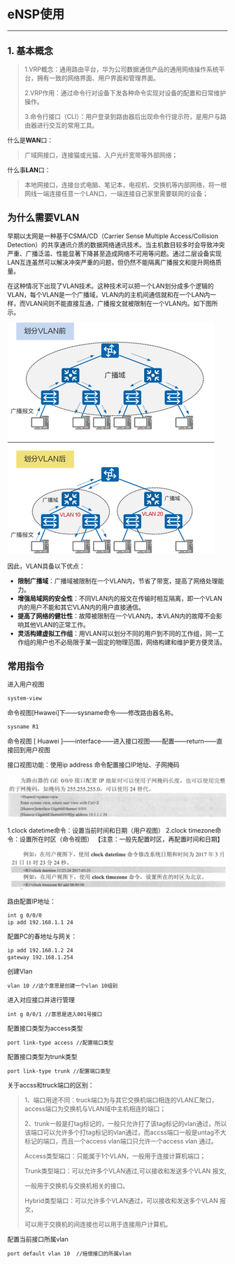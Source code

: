 # eNSP使用

---

## 1. 基本概念
> 1.VRP概念：通用路由平台，华为公司数据通信产品的通用网络操作系统平台，拥有一致的网络界面、用户界面和管理界面。
>
> 2.VRP作用：通过命令行对设备下发各种命令实现对设备的配置和日常维护操作。
>
> 3.命令行接口（CLI）：用户登录到路由器后出现命令行提示符，是用户与路由器进行交互的常用工具。



什么是**WAN**口：

> 广域网接口，连接猫或光猫、入户光纤宽带等外部网络；

什么事**LAN**口：

> 本地网接口，连接台式电脑、笔记本，电视机、交换机等内部网络，将一根网线一端连接任意一个LAN口，一端连接自己家里需要联网的设备；



## 为什么需要VLAN

早期以太网是一种基于CSMA/CD（Carrier Sense Multiple Access/Collision Detection）的共享通讯介质的数据网络通讯技术。当主机数目较多时会导致冲突严重、广播泛滥、性能显著下降甚至造成网络不可用等问题。通过二层设备实现LAN互连虽然可以解决冲突严重的问题，但仍然不能隔离广播报文和提升网络质量。

在这种情况下出现了VLAN技术。这种技术可以把一个LAN划分成多个逻辑的VLAN，每个VLAN是一个广播域，VLAN内的主机间通信就和在一个LAN内一样，而VLAN间则不能直接互通，广播报文就被限制在一个VLAN内。如下图所示。

![](images/novlan.png)



因此，VLAN具备以下优点：

- **限制广播域**：广播域被限制在一个VLAN内，节省了带宽，提高了网络处理能力。
- **增强局域网的安全性**：不同VLAN内的报文在传输时相互隔离，即一个VLAN内的用户不能和其它VLAN内的用户直接通信。
- **提高了网络的健壮性**：故障被限制在一个VLAN内，本VLAN内的故障不会影响其他VLAN的正常工作。
- **灵活构建虚拟工作组**：用VLAN可以划分不同的用户到不同的工作组，同一工作组的用户也不必局限于某一固定的物理范围，网络构建和维护更方便灵活。

## 常用指令

进入用户视图<Huawei>

```sh
system-view
```



命令视图[Hwawei]下——sysname命令——修改路由器名称。

```sh
sysname R1
```

命令视图 [ Huawei ]——interface——进入接口视图——配置——return——直接回到用户视图

接口视图功能：使用ip address 命令配置接口IP地址、子网掩码

![](images/fc4f98bbf716444295e9f157252ec983.png)

1.clock datetime命令：设置当前时间和日期（用户视图）
2.clock timezone命令：设置所在时区（命令视图）
【注意：一般先配置时区，再配置时间和日期】

![](images/f743e767a8014b61acc8ba78175ede5c.png)

路由配置IP地址：

```
int g 0/0/0
ip add 192.168.1.1 24
```

配置PC的春地址与网关：

```
ip add 192.168.1.2 24
gateway 192.168.1.254
```



创建Vlan

```
vlan 10 //这个意思是创建一个vlan 10组别
```



进入对应接口并进行管理

```
int g 0/0/1 //意思是进入001号接口
```

配置接口类型为access类型

```
port link-type access //配置端口类型
```

配置接口类型为trunk类型

```
port link-type trunk //配置端口类型
```

关于accss和truck端口的区别：

> 1、端口用途不同：truck端口为与其它交换机端口相连的VLAN汇聚口，access端口为交换机与VLAN域中主机相连的端口；
>
> 2、trunk一般是打tag标记的，一般只允许打了该tag标记的vlan通过，所以该端口可以允许多个打tag标记的vlan通过，而accss端口一般是untag不大标记的端口，而且一个access vlan端口只允许一个access vlan 通过。
>
> Access类型端口：只能属于1个VLAN，一般用于连接计算机端口；
>
> Trunk类型端口：可以允许多个VLAN通过,可以接收和发送多个VLAN 报文,
>
> 一般用于交换机与交换机相关的接口。
>
> Hybrid类型端口：可以允许多个VLAN通过，可以接收和发送多个VLAN 报文，
>
> 可以用于交换机的间连接也可以用于连接用户计算机。



配置当前接口所属vlan

```
port default vlan 10  //赔偿接口的所属vlan
```

